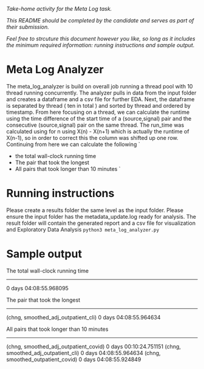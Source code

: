 _Take-home activity for the Meta Log task._

_This README should be completed by the candidate and serves as part of their submission._

_Feel free to strcuture this document however you like, so long as it includes the minimum required information: running instructions and sample output._

# Meta Log Analyzer

The meta_log_analyzer is build on overall job running a thread pool with 10 thread running concurrently.
The analyzer pulls in data from the input folder and creates a dataframe and a csv file for further EDA.
Next, the dataframe is separated by thread ( ten in total ) and sorted by thread and ordered by timestamp.
From here focusing on a thread, we can calculate the runtime using the time difference of the start time of a
(source,signal) pair and the consecutive (source,signal) pair on the same thread.
The run_time was calculated using for n using X(n) - X(n+1) which is actually the runtime of X(n-1),
so in order to correct this the column was shifted up one row.
Continuing from here we can calculate the following
`
 - the total wall-clock running time
 - The pair that took the longest
 - All pairs that took longer than 10 minutes 
`


# Running instructions

Please create a results folder the same level as the input folder.
Please ensure the input folder has the metadata_update.log ready for analysis.
The result folder will contain the generated report and a csv file for visualization and Exploratory Data Analysis
`
python3 meta_log_analyzer.py
`
# Sample output


The total wall-clock running time
************************************************************
0 days 04:08:55.968095

The pair that took the longest
************************************************************
(chng, smoothed_adj_outpatient_cli) 0 days 04:08:55.964634

All pairs that took longer than 10 minutes
************************************************************
(chng, smoothed_adj_outpatient_covid) 0 days 00:10:24.751151
  (chng, smoothed_adj_outpatient_cli) 0 days 04:08:55.964634
    (chng, smoothed_outpatient_covid) 0 days 04:08:55.924849

